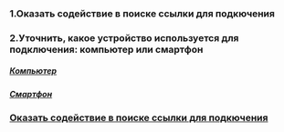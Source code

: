### 1.Оказать содействие в поиске ссылки для подкючения
### 2.Уточнить, какое устройство используется для подключения: компьютер или смартфон
##### [Компьютер](Компьютер.md)
##### [Смартфон](Смартфон.md)


### [Оказать содействие в поиске ссылки для подкючения](Оказать%20содействие%20в%20поиске%20ссылки%20для%20подкючения.md)
